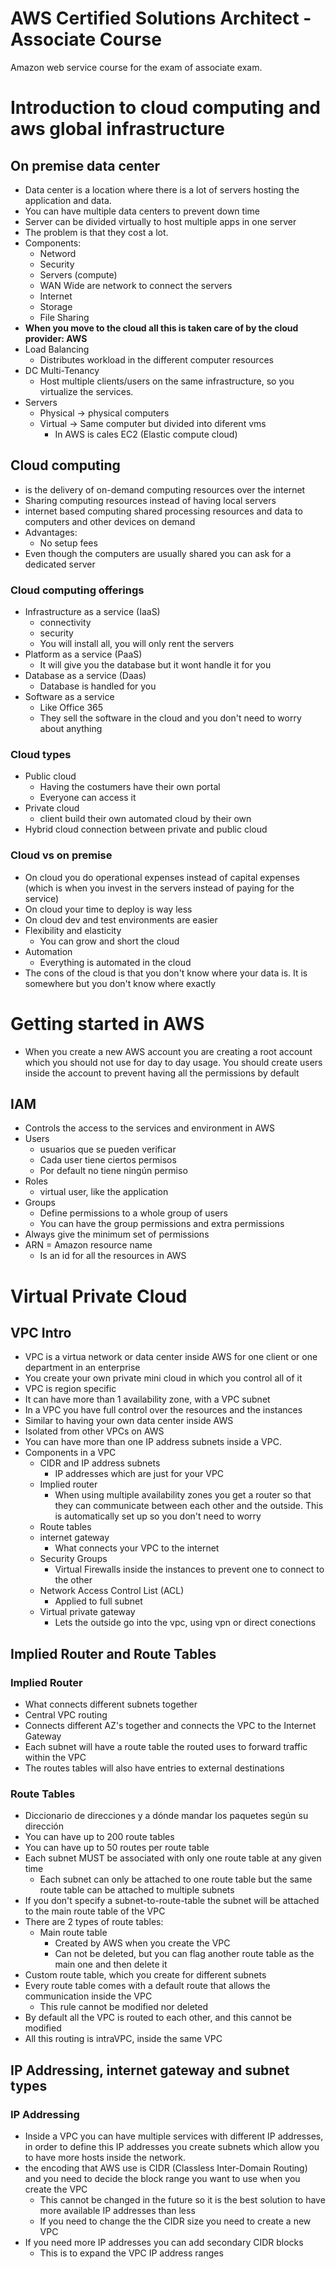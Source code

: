 # AWS Certified Solutions Architect - Associate Course

Amazon web service course for the exam of associate exam.

# Introduction to cloud computing and aws global infrastructure

## On premise data center

- Data center is a location where there is a lot of servers hosting the application and data.
- You can have multiple data centers to prevent down time
- Server can be divided virtually to host multiple apps in one server
- The problem is that they cost a lot.
- Components:
  - Netword
  - Security
  - Servers (compute)
  - WAN Wide are network to connect the servers
  - Internet
  - Storage
  - File Sharing
- **When you move to the cloud all this is taken care of by the cloud provider: AWS**
- Load Balancing
  - Distributes workload in the different computer resources
- DC Multi-Tenancy
  - Host multiple clients/users on the same infrastructure, so you virtualize the services.
- Servers
  - Physical -> physical computers
  - Virtual -> Same computer but divided into diferent vms
    - In AWS is cales EC2 (Elastic compute cloud)

## Cloud computing

- is the delivery of on-demand computing resources over the internet
- Sharing computing resources instead of having local servers
- internet based computing shared processing resources and data to computers and other devices on demand
- Advantages:
  - No setup fees
- Even though the computers are usually shared you can ask for a dedicated server

### Cloud computing offerings

- Infrastructure as a service (IaaS)
  - connectivity
  - security
  - You will install all, you will only rent the servers
- Platform as a service (PaaS)
  - It will give you the database but it wont handle it for you
- Database as a service (Daas)
  - Database is handled for you
- Software as a service
  - Like Office 365
  - They sell the software in the cloud and you don't need to worry about anything

### Cloud types

- Public cloud
  - Having the costumers have their own portal
  - Everyone can access it
- Private cloud
  - client build their own automated cloud by their own
- Hybrid cloud connection between private and public cloud

### Cloud vs on premise

- On cloud you do operational expenses instead of capital expenses (which is when you invest in the servers instead of paying for the service)
- On cloud your time to deploy is way less
- On cloud dev and test environments are easier
- Flexibility and elasticity
  - You can grow and short the cloud
- Automation
  - Everything is automated in the cloud
- The cons of the cloud is that you don't know where your data is. It is somewhere but you don't know where exactly

# Getting started in AWS

- When you create a new AWS account you are creating a root account which you should not use for day to day usage. You should create users inside the account to prevent having all the permissions by default

## IAM

- Controls the access to the services and environment in AWS
- Users
  - usuarios que se pueden verificar
  - Cada user tiene ciertos permisos
  - Por default no tiene ningún permiso
- Roles
  - virtual user, like the application
- Groups
  - Define permissions to a whole group of users
  - You can have the group permissions and extra permissions
- Always give the minimum set of permissions
- ARN = Amazon resource name
  - Is an id for all the resources in AWS

# Virtual Private Cloud

## VPC Intro

- VPC is a virtua network or data center inside AWS for one client or one department in an enterprise
- You create your own private mini cloud in which you control all of it
- VPC is region specific
- It can have more than 1 availability zone, with a VPC subnet
- In a VPC you have full control over the resources and the instances
- Similar to having your own data center inside AWS
- Isolated from other VPCs on AWS
- You can have more than one IP address subnets inside a VPC.
- Components in a VPC
  - CIDR and IP address subnets
    - IP addresses which are just for your VPC
  - Implied router
    - When using multiple availability zones you get a router so that they can communicate between each other and the outside. This is automatically set up so you don't need to worry
  - Route tables
  - internet gateway
    - What connects your VPC to the internet
  - Security Groups
    - Virtual Firewalls inside the instances to prevent one to connect to the other
  - Network Access Control List (ACL)
    - Applied to full subnet
  - Virtual private gateway
    - Lets the outside go into the vpc, using vpn or direct conections

## Implied Router and Route Tables

### Implied Router

- What connects different subnets together
- Central VPC routing
- Connects different AZ's together and connects the VPC to the Internet Gateway
- Each subnet will have a route table the routed uses to forward traffic within the VPC
- The routes tables will also have entries to external destinations

### Route Tables

- Diccionario de direcciones y a dónde mandar los paquetes según su dirección
- You can have up to 200 route tables
- You can have up to 50 routes per route table
- Each subnet MUST be associated with only one route table at any given time
  - Each subnet can only be attached to one route table but the same route table can be attached to multiple subnets
- If you don't specify a subnet-to-route-table the subnet will be attached to the main route table of the VPC
- There are 2 types of route tables:
  - Main route table
    - Created by AWS when you create the VPC
    - Can not be deleted, but you can flag another route table as the main one and then delete it
- Custom route table, which you create for different subnets
- Every route table comes with a default route that allows the communication inside the VPC
  - This rule cannot be modified nor deleted
- By default all the VPC is routed to each other, and this cannot be modified
- All this routing is intraVPC, inside the same VPC

## IP Addressing, internet gateway and subnet types

### IP Addressing

- Inside a VPC you can have multiple services with different IP addresses, in order to define this IP addresses you create subnets which allow you to have more hosts inside the network.
- the encoding that AWS use is CIDR (Classless Inter-Domain Routing) and you need to decide the block range you want to use when you create the VPC
  - This cannot be changed in the future so it is the best solution to have more available IP addresses than less
  - If you need to change the the CIDR size you need to create a new VPC
- If you need more IP addresses you can add secondary CIDR blocks
  - This is to expand the VPC IP address ranges
